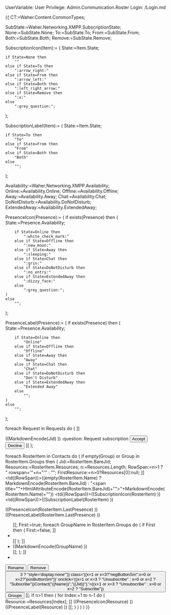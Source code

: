 ﻿UserVariable: User
Privilege: Admin.Communication.Roster
Login: /Login.md

{{
CT:=Waher.Content.CommonTypes;

SubState:=Waher.Networking.XMPP.SubscriptionState;
None:=SubState.None;
To:=SubState.To;
From:=SubState.From;
Both:=SubState.Both;
Remove:=SubState.Remove;

SubscriptionIcon(Item):=
(
	State:=Item.State;

	if State=None then
		""
	else if State=To then
		":arrow_right:"
	else if State=From then
		":arrow_left:"
	else if State=Both then
		":left_right_arrow:"
	else if State=Remove then
		":x:"
	else
		":grey_question:";
);

SubscriptionLabel(Item):=
(
	State:=Item.State;

	if State=To then
		"To"
	else if State=From then
		"From"
	else if State=Both then
		"Both"
	else 
		"";
);

Availability:=Waher.Networking.XMPP.Availability;
Online:=Availability.Online;
Offline:=Availability.Offline;
Away:=Availability.Away;
Chat:=Availability.Chat;
DoNotDisturb:=Availability.DoNotDisturb;
ExtendedAway:=Availability.ExtendedAway;

PresenceIcon(Presence):=
(
	if exists(Presence) then
	(
		State:=Presence.Availability;

		if State=Online then
			":white_check_mark:"
		else if State=Offline then
			":new_moon:"
		else if State=Away then
			":sleeping:"
		else if State=Chat then
			":grin:"
		else if State=DoNotDisturb then
			":no_entry:"
		else if State=ExtendedAway then
			":dizzy_face:"
		else
			":grey_question:";
	)
	else
		"";
);

PresenceLabel(Presence):=
(
	if exists(Presence) then
	(
		State:=Presence.Availability;

		if State=Online then
			"Online"
		else if State=Offline then
			"Offline"
		else if State=Away then
			"Away"
		else if State=Chat then
			"Chat"
		else if State=DoNotDisturb then
			"Don't Disturb"
		else if State=ExtendedAway then
			"Extended Away"
		else
			"";
	)
	else
		"";
);

foreach Request in Requests do
(
	]]<tr data-bare-jid='((Jid:=Request.FromBareJID))'>
<td>((MarkdownEncode(Jid) ))</td>
<td>:question:</td>
<td>Request subscription</td>
<td colspan="3"></td>
<td><button type='button' class='posButtonSm' onclick='AcceptRequest("((Jid))");'>Accept</button> <button type='button' class='negButtonSm' onclick='DeclineRequest("((Jid))");'>Decline</button>
</tr>
[[
);

foreach RosterItem in Contacts do
(
	if empty(Group) or Group in RosterItem.Groups then
	(
		Jid:=RosterItem.BareJid;
		Resources:=RosterItem.Resources;
		n:=Resources.Length;
		RowSpan:=n>1 ? " rowspan='"+n+"'" : "";
		FirstResource:=n>0?Resources[0]:null;
		]]<tr data-bare-jid='((Jid))' data-full-jid='((exists(FirstResource)?FirstResource?.From))'>
<td((RowSpan))>((empty(RosterItem.Name) ? MarkdownEncode(RosterItem.BareJid) : "<span title=\""+HtmlAttributeEncode(RosterItem.BareJid)+"\">"+MarkdownEncode(RosterItem.Name)+"</span>"))</td>
<td((RowSpan))>((SubscriptionIcon(RosterItem) ))</td>
<td((RowSpan))>((SubscriptionLabel(RosterItem) ))</td>
<td>((PresenceIcon(RosterItem.LastPresence) ))</td>
<td>((PresenceLabel(RosterItem.LastPresence) ))</td>
<td((RowSpan))><div class="TagContainer"><ul class="GroupList">[[;
		First:=true;
		foreach GroupName in RosterItem.Groups do
		(
			if First then
			(
				First:=false;
				]]<li></li>[[
			);
			]]<li class="GroupLink" onclick="OpenGroup('((CT.JsonStringEncode(GroupName).Replace("'", "\\'") ))')">((MarkdownEncode(GroupName) ))</li>[[;
		);
		]]<li></li></ul><div class="EndOfTags"></div></div></td>
<td((RowSpan))><button type='button' class='posButtonSm' onclick='RenameContact("((Name:=RosterItem.NameOrBareJid))","((Jid))");'>Rename</button> <button type='button' class='negButtonSm' onclick='RemoveContact("((Name))","((Jid))");'>Remove</button> <button type='button' (((x:=RosterItem.State+0)>3 ? "style='display:none'")) class='((x=1 or x=3?"negButtonSm":x=0 or x=2?"posButtonSm"))' onclick='((x=1 or x=3 ? "Unsubscribe" : x=0 or x=2 ? "Subscribe"))Contact("((Name))","((Jid))");'>((x=1 or x=3 ? "Unsubscribe" : x=0 or x=2 ? "Subscribe"))</button> <button id='GroupsButton_((System.Guid.NewGuid();))' type='button' class='posButtonSm' onclick='EditContactGroups(this,"((Jid))");'>Groups</button></td>
</tr>
[[;
		if n>1 then
		(
			for Index:=1 to n-1 do
			(
				Resource:=Resources[Index];
				]]<tr data-bare-jid='((Jid))' data-full-jid='((Resource.From))'>
<td>((PresenceIcon(Resource) ))</td>
<td>((PresenceLabel(Resource) ))</td>
</tr>
[[;
			)
		)
	)
)
}}